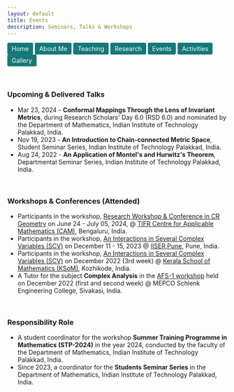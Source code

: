 ```yaml
---
layout: default
title: Events
description: Seminars, Talks & Workshops
---
```

<a href="index" class="btn" style="display: inline-block; padding: 5px 10px; background-color: #157878; color: white; text-decoration: none; border-radius: 3px;">Home</a>  <a href="about" class="btn" style="display: inline-block; padding: 5px 10px; background-color: #157878; color: white; text-decoration: none; border-radius: 3px;">About Me</a> <a href="teaching" class="btn" style="display: inline-block; padding: 5px 10px; background-color: #157878; color: white; text-decoration: none; border-radius: 3px;">Teaching</a>  <a href="research" class="btn" style="display: inline-block; padding: 5px 10px; background-color: #157878; color: white; text-decoration: none; border-radius: 3px;">Research</a>  <a href="event" class="btn" style="display: inline-block; padding: 5px 10px; background-color: #157878; color: white; text-decoration: none; border-radius: 3px;">Events</a>  <a href="activities" class="btn" style="display: inline-block; padding: 5px 10px; background-color: #157878; color: white; text-decoration: none; border-radius: 3px;">Activities</a> <a href="gallery" class="btn" style="display: inline-block; padding: 5px 10px; background-color: #157878; color: white; text-decoration: none; border-radius: 3px;">Gallery</a> 


<br/>

### Upcoming & Delivered Talks
- Mar 23, 2024 - <b>Conformal Mappings Through the Lens of Invariant Metrics</b>, during Research Scholars' Day 6.0 (RSD 6.0) and nominated by the Department of Mathematics, Indian Institute of Technology Palakkad, India.
- Nov 19, 2023 - <b>An Introduction to Chain-connected Metric Space</b>, Student Seminar Series, Indian Institute of Technology Palakkad, India. 
- Aug 24, 2022 - <b>An Application of Montel's and Hurwitz's Theorem</b>, Departmental Seminar Series, Indian Institute of Technology Palakkad, India. 
<br/>

### Workshops & Conferences (Attended) 
- Participants in the workshop, <a href="https://crgeometry2024.tifrbng.res.in/">Research Workshop & Conference in CR Geometry</a> on June 24 - July 05, 2024, @ <a href="https://www.math.tifrbng.res.in/">TIFR Centre for Applicable Mathematics (CAM)</a>, Bengaluru, India.
- Participants in the workshop, <a href="https://sites.google.com/view/iiscv2023/home">An Interactions in Several Complex Variables (SCV)</a> on December  11 - 15, 2023 @ <a href="https://www.iiserpune.ac.in/">IISER Pune</a>, Pune, India.  
- Participants in the workshop, <a href="https://sites.google.com/ksom.res.in/scv/home">An Interactions in Several Complex Variables (SCV)</a> on December 2022 (3rd week) @ <a href="https://ksom.res.in/">Kerala School of Mathematics (KSoM)</a>,  Kozhikode, India. 
- A Tutor for the subject <b>Complex Analysis</b> in the <a href="https://www.atmschools.org/school/2022/AFS-I/afs-mep-siva/speakers-and-syllabus">AFS-1 workshop</a> held on December 2022 (first and second week) @ MEPCO Schlenk Engineering College, Sivakasi, India. 
<br/>

### Responsibility Role
- A student coordinator for the workshop <b>Summer Training Programme in Mathematics (STP-2024)</b> in the year 2024, conducted by the faculty of the Department of Mathematics, Indian Institute of Technology Palakkad, India.
-  Since 2023, a coordinator for the <b>Students Seminar Series</b> in the Department of Mathematics, Indian Institute of Technology Palakkad, India.
